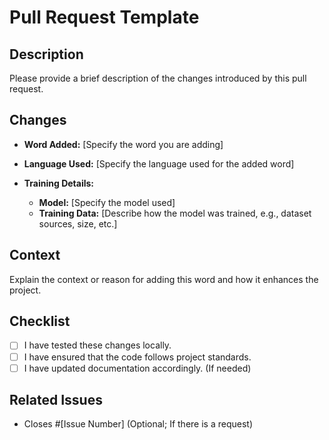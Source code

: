 # Pull Request Template

## Description
Please provide a brief description of the changes introduced by this pull request.

## Changes
- **Word Added:** [Specify the word you are adding]

- **Language Used:** [Specify the language used for the added word]

- **Training Details:**
  - **Model:** [Specify the model used]
  - **Training Data:** [Describe how the model was trained, e.g., dataset sources, size, etc.]

## Context
Explain the context or reason for adding this word and how it enhances the project.

## Checklist
- [ ] I have tested these changes locally.
- [ ] I have ensured that the code follows project standards.
- [ ] I have updated documentation accordingly. (If needed)

## Related Issues
- Closes #[Issue Number] (Optional; If there is a request)

